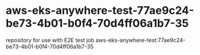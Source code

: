 # aws-eks-anywhere-test-77ae9c24-be73-4b01-b0f4-70d4ff06a1b7-35
repository for use with E2E test job aws-eks-anywhere-test:77ae9c24-be73-4b01-b0f4-70d4ff06a1b7-35
